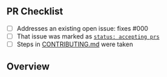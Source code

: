 <!-- 👋 Hi, thanks for sending a PR to side-quest! 💖.
Please fill out all fields below and make sure each item is true and [x] checked.
Otherwise we may not be able to review your PR. -->

## PR Checklist

- [ ] Addresses an existing open issue: fixes #000
- [ ] That issue was marked as [`status: accepting prs`](https://github.com/valon-loshaj/side-quest/issues?q=is%3Aopen+is%3Aissue+label%3A%22status%3A+accepting+prs%22)
- [ ] Steps in [CONTRIBUTING.md](https://github.com/valon-loshaj/side-quest/blob/main/.github/CONTRIBUTING.md) were taken

## Overview

<!-- Description of what is changed and how the code change does that. -->
